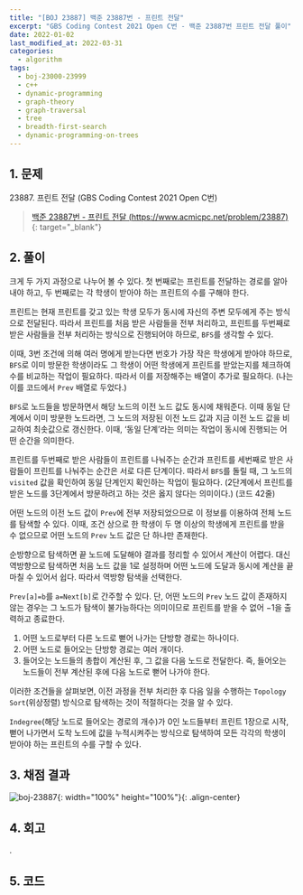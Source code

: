 ```yaml
---
title: "[BOJ 23887] 백준 23887번 - 프린트 전달"
excerpt: "GBS Coding Contest 2021 Open C번 - 백준 23887번 프린트 전달 풀이"
date: 2022-01-02
last_modified_at: 2022-03-31
categories:
  - algorithm
tags:
  - boj-23000-23999
  - c++
  - dynamic-programming
  - graph-theory
  - graph-traversal
  - tree
  - breadth-first-search
  - dynamic-programming-on-trees
---
```


## 1. 문제
$23887$. 프린트 전달 (GBS Coding Contest 2021 Open C번)

> [백준 23887번 - 프린트 전달 (https://www.acmicpc.net/problem/23887)](https://www.acmicpc.net/problem/23887){: target="_blank"}

## 2. 풀이

크게 두 가지 과정으로 나누어 볼 수 있다. 첫 번째로는 프린트를 전달하는 경로를 알아내야 하고, 두 번째로는 각 학생이 받아야 하는 프린트의 수를 구해야 한다.

프린트는 현재 프린트를 갖고 있는 학생 모두가 동시에 자신의 주변 모두에게 주는 방식으로 전달된다. 따라서 프린트를 처음 받은 사람들을 전부 처리하고, 프린트를 두번째로 받은 사람들을 전부 처리하는 방식으로 진행되어야 하므로, `BFS`를 생각할 수 있다. 

이때, $3$번 조건에 의해 여러 명에게 받는다면 번호가 가장 작은 학생에게 받아야 하므로, `BFS`로 이미 방문한 학생이라도 그 학생이 어떤 학생에게 프린트를 받았는지를 체크하여 수를 비교하는 작업이 필요하다. 따라서 이를 저장해주는 배열이 추가로 필요하다. (나는 이를 코드에서 `Prev` 배열로 두었다.)

`BFS`로 노드들을 방문하면서 해당 노드의 이전 노드 값도 동시에 채워준다. 이때 동일 단계에서 이미 방문한 노드라면, 그 노드의 저장된 이전 노드 값과 지금 이전 노드 값을 비교하여 최솟값으로 갱신한다. 이때, ‘동일 단계’라는 의미는 작업이 동시에 진행되는 어떤 순간을 의미한다. 

프린트를 두번째로 받은 사람들이 프린트를 나눠주는 순간과 프린트를 세번째로 받은 사람들이 프린트를 나눠주는 순간은 서로 다른 단계이다. 따라서 `BFS`를 돌릴 때, 그 노드의 `visited` 값을 확인하여 동일 단계인지 확인하는 작업이 필요하다. ($2$단계에서 프린트를 받은 노드를 $3$단계에서 방문하려고 하는 것은 옳지 않다는 의미이다.) (코드 42줄)

어떤 노드의 이전 노드 값이 `Prev`에 전부 저장되었으므로 이 정보를 이용하여 전체 노드를 탐색할 수 있다. 이때, 조건 상으로 한 학생이 두 명 이상의 학생에게 프린트를 받을 수 없으므로 어떤 노드의 `Prev` 노드 값은 단 하나만 존재한다. 

순방향으로 탐색하면 끝 노드에 도달해야 결과를 정리할 수 있어서 계산이 어렵다. 대신 역방향으로 탐색하면 처음 노드 값을 $1$로 설정하며 어떤 노드에 도달과 동시에 계산을 끝마칠 수 있어서 쉽다. 따라서 역방향 탐색을 선택한다. 

`Prev[a]=b`를 `a=Next[b]`로 간주할 수 있다. 단, 어떤 노드의 `Prev` 노드 값이 존재하지 않는 경우는 그 노드가 탐색이 불가능하다는 의미이므로 프린트를 받을 수 없어 $-1$을 출력하고 종료한다.

1.	어떤 노드로부터 다른 노드로 뻗어 나가는 단방향 경로는 하나이다.
1.	어떤 노드로 들어오는 단방향 경로는 여러 개이다.
1.	들어오는 노드들의 총합이 계산된 후, 그 값을 다음 노드로 전달한다. 즉, 들어오는 노드들이 전부 계산된 후에 다음 노드로 뻗어 나가야 한다.

이러한 조건들을 살펴보면, 이전 과정을 전부 처리한 후 다음 일을 수행하는 `Topology Sort`(위상정렬) 방식으로 탐색하는 것이 적절하다는 것을 알 수 있다. 

`Indegree`(해당 노드로 들어오는 경로의 개수)가 $0$인 노드들부터 프린트 $1$장으로 시작, 뻗어 나가면서 도착 노드에 값을 누적시켜주는 방식으로 탐색하여 모든 각각의 학생이 받아야 하는 프린트의 수를 구할 수 있다.

## 3. 채점 결과

![boj-23887](https://user-images.githubusercontent.com/30232837/160979050-dc44835f-d142-41c5-bf0b-8c4a216d039b.png "boj-23887"){: width="100%" height="100%"}{: .align-center}

## 4. 회고

.

## 5. 코드

<script src="https://gist.github.com/BurningFalls/5967b7900a7541e65039c5d9957bd28d.js"></script>